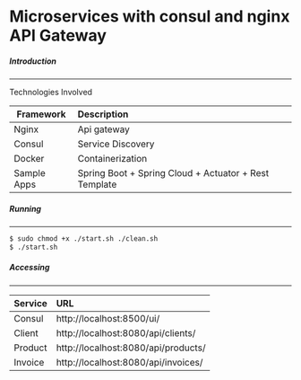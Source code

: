 # Microservices with consul and nginx API Gateway

##### Introduction
------------
Technologies Involved 

| Framework       | Description                                                   | 
| ----------------|:--------------------------------------------------------------| 
| Nginx           | Api gateway                                                   |
| Consul          | Service Discovery                                             |  
| Docker          | Containerization                                              |  
| Sample Apps     | Spring Boot + Spring Cloud + Actuator + Rest Template         |  

##### Running
------------

```bash
$ sudo chmod +x ./start.sh ./clean.sh
$ ./start.sh
```
##### Accessing
------------

| Service         | URL                                      |
| ----------------|:-----------------------------------------|
| Consul          | http://localhost:8500/ui/                | 
| Client          | http://localhost:8080/api/clients/       | 
| Product         | http://localhost:8080/api/products/      |                 
| Invoice         | http://localhost:8080/api/invoices/      |                  

